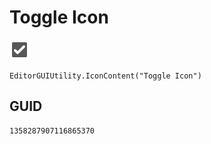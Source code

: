 # Toggle Icon
![](/img/Toggle%20Icon.png)

``` CSharp
EditorGUIUtility.IconContent("Toggle Icon")
```
## GUID
```
1358287907116865370
```
